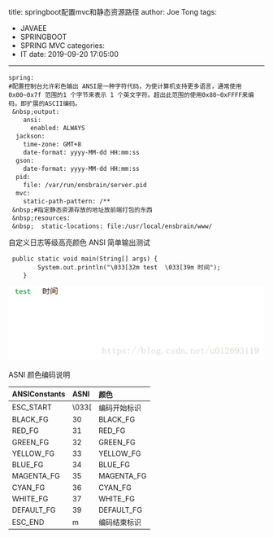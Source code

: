 title: springboot配置mvc和静态资源路径
author: Joe Tong
tags:
  - JAVAEE
  - SPRINGBOOT
  - SPRING MVC
categories:
  - IT
date: 2019-09-20 17:05:00
---
```
spring:  
#配置控制台允许彩色输出 ANSI是一种字符代码，为使计算机支持更多语言，通常使用 0x00~0x7f 范围的1 个字节来表示 1 个英文字符。超出此范围的使用0x80~0xFFFF来编码，即扩展的ASCII编码。
 &nbsp;output:
    ansi:
      enabled: ALWAYS
  jackson:  
    time-zone: GMT+8 
    date-format: yyyy-MM-dd HH:mm:ss
  gson:
    date-format: yyyy-MM-dd HH:mm:ss
  pid:
    file: /var/run/ensbrain/server.pid
  mvc:
    static-path-pattern: /**
 &nbsp;#指定静态资源存放的地址放前端打包的东西
 &nbsp;resources:
 &nbsp;  static-locations: file:/usr/local/ensbrain/www/
```
自定义日志等级高亮颜色
ANSI 简单输出测试
```
 public static void main(String[] args) {
        System.out.println("\033[32m test  \033[39m 时间");
    }
 ```
![upload successful](/images/pasted-156.png)
 
ASNI 颜色编码说明 


|ANSIConstants|ASNI|颜色|  
|:--|:--|:--|  
|ESC_START|\\033\[|编码开始标识|  
|BLACK_FG|30|BLACK_FG|  
|RED_FG|31|RED_FG|  
|GREEN_FG|32|GREEN_FG|
|YELLOW_FG|33|YELLOW_FG|
|BLUE_FG|34|BLUE_FG|
|MAGENTA_FG|35|	MAGENTA_FG|
|CYAN_FG|36|CYAN_FG|
|WHITE_FG|37|WHITE_FG|
|DEFAULT_FG|39|	DEFAULT_FG|
|ESC_END|m|	编码结束标识|



